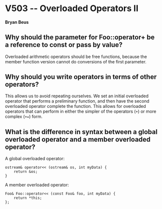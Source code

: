 # V503 -- Overloaded Operators II

#### Bryan Beus

## Why should the parameter for Foo::operator+ be a reference to const or pass by value?

Overloaded arithmetic operators should be free functions, because the member function version cannot do conversions of the first parameter.

## Why should you write operators in terms of other operators?

This allows us to avoid repeating ourselves. We set an initial overloaded operator that performs a preliminary function, and then have the second overloaded operator complete the function. This allows for overloaded operators that can perform in either the simpler of the operators (`+`) or more complex (`+=`) form.

## What is the difference in syntax between a global overloaded operator and a member overloaded operator?

A global overloaded operator:

```
ostream& operator<< (ostream& os, int myData) {
    return &os;
}
```

A member overloaded operator:

```
Foo& Foo::operator<< (const Foo& foo, int myData) {
    return *this;
};
```

